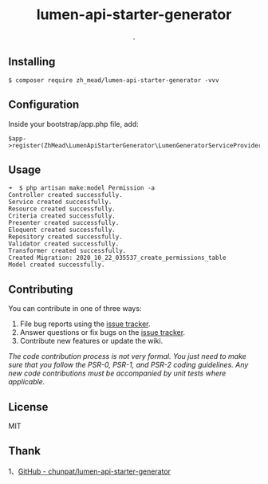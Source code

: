 <h1 align="center"> lumen-api-starter-generator </h1>

<p align="center"> .</p>


## Installing

```shell
$ composer require zh_mead/lumen-api-starter-generator -vvv
```

## Configuration

Inside your bootstrap/app.php file, add:
```
$app->register(ZhMead\LumenApiStarterGenerator\LumenGeneratorServiceProvider::class);
```

## Usage

```
➜  $ php artisan make:model Permission -a
Controller created successfully.
Service created successfully.
Resource created successfully.
Criteria created successfully.
Presenter created successfully.
Eloquent created successfully.
Repository created successfully.
Validator created successfully.
Transformer created successfully.
Created Migration: 2020_10_22_035537_create_permissions_table
Model created successfully.
```

## Contributing

You can contribute in one of three ways:

1. File bug reports using the [issue tracker](https://github.com/zh-mead/lumen-api-starter-generator/issues).
2. Answer questions or fix bugs on the [issue tracker](https://github.com/zh-mead/lumen-api-starter-generator/issues).
3. Contribute new features or update the wiki.

_The code contribution process is not very formal. You just need to make sure that you follow the PSR-0, PSR-1, and PSR-2 coding guidelines. Any new code contributions must be accompanied by unit tests where applicable._

## License

MIT

## Thank
1、[GitHub - chunpat/lumen-api-starter-generator](https://github.com/chunpat/lumen-api-starter-generator)

